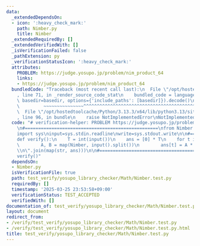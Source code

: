 ```yaml
---
data:
  _extendedDependsOn:
  - icon: ':heavy_check_mark:'
    path: Nimber.py
    title: Nimber
  _extendedRequiredBy: []
  _extendedVerifiedWith: []
  _isVerificationFailed: false
  _pathExtension: py
  _verificationStatusIcon: ':heavy_check_mark:'
  attributes:
    PROBLEM: https://judge.yosupo.jp/problem/nim_product_64
    links:
    - https://judge.yosupo.jp/problem/nim_product_64
  bundledCode: "Traceback (most recent call last):\n  File \"/opt/hostedtoolcache/Python/3.13.3/x64/lib/python3.13/site-packages/onlinejudge_verify/documentation/build.py\"\
    , line 71, in _render_source_code_stat\n    bundled_code = language.bundle(stat.path,\
    \ basedir=basedir, options={'include_paths': [basedir]}).decode()\n          \
    \         ~~~~~~~~~~~~~~~^^^^^^^^^^^^^^^^^^^^^^^^^^^^^^^^^^^^^^^^^^^^^^^^^^^^^^^^^^^^^^^^^^\n\
    \  File \"/opt/hostedtoolcache/Python/3.13.3/x64/lib/python3.13/site-packages/onlinejudge_verify/languages/python.py\"\
    , line 96, in bundle\n    raise NotImplementedError\nNotImplementedError\n"
  code: "# verification-helper: PROBLEM https://judge.yosupo.jp/problem/nim_product_64\n\
    \n#==================================================\nfrom Nimber import *\n\n\
    import sys\ninput=sys.stdin.readline\nwrite=sys.stdout.write\n\n#==================================================\n\
    def verify():\n    T = int(input())\n    ans = [0] * T\n    for t in range(T):\n\
    \        A, B = map(Nimber, input().split())\n        ans[t] = A * B\n\n    write(\"\
    \\n\".join(map(str, ans)))\n\n#==================================================\n\
    verify()"
  dependsOn:
  - Nimber.py
  isVerificationFile: true
  path: test_verify/yosupo_library_checker/Math/Nimber.test.py
  requiredBy: []
  timestamp: '2025-03-25 23:53:58+09:00'
  verificationStatus: TEST_ACCEPTED
  verifiedWith: []
documentation_of: test_verify/yosupo_library_checker/Math/Nimber.test.py
layout: document
redirect_from:
- /verify/test_verify/yosupo_library_checker/Math/Nimber.test.py
- /verify/test_verify/yosupo_library_checker/Math/Nimber.test.py.html
title: test_verify/yosupo_library_checker/Math/Nimber.test.py
---
```

